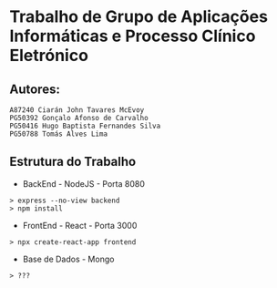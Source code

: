 # Trabalho de Grupo de Aplicações Informáticas e Processo Clínico Eletrónico

## Autores:
```
A87240 Ciarán John Tavares McEvoy
PG50392 Gonçalo Afonso de Carvalho
PG50416 Hugo Baptista Fernandes Silva
PG50788 Tomás Alves Lima
```

## Estrutura do Trabalho
- BackEnd - NodeJS - Porta 8080
```
> express --no-view backend
> npm install
```
- FrontEnd - React - Porta 3000
```
> npx create-react-app frontend
```
- Base de Dados - Mongo
```
> ???
```